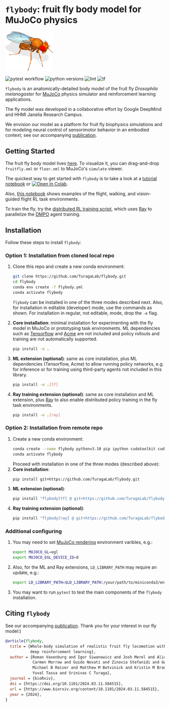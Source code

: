 # `flybody`: fruit fly body model for MuJoCo physics

<img src="fly-white.png" width="30%">

![pytest workflow](https://github.com/TuragaLab/flybody/actions/workflows/pytest.yml/badge.svg)
![python versions](https://github.com/TuragaLab/flybody/actions/workflows/pyversions.yml/badge.svg)
![lint](https://github.com/TuragaLab/flybody/actions/workflows/lint.yml/badge.svg)
![tf](https://github.com/TuragaLab/flybody/actions/workflows/tf-test.yml/badge.svg)

`flybody` is an anatomically-detailed body model of the fruit fly _Drosophila melanogaster_ for [MuJoCo][mujoco] physics simulator and reinforcement learning applications. 

The fly model was developed in a collaborative effort by Google DeepMind and HHMI Janelia Research Campus. 

We envision our model as a platform for fruit fly biophysics simulations and for modeling neural control of sensorimotor behavior in an embodied context; see our accompanying [publication][paper].

## Getting Started

The fruit fly body model lives [here][fly-home]. To visualize it, you can drag-and-drop `fruitfly.xml` or `floor.xml` to MuJoCo's `simulate` viewer.

The quickest way to get started with `flybody` is to take a look at a [tutorial notebook][tutorial] or [![Open In Colab](https://colab.research.google.com/assets/colab-badge.svg)][tutorial-colab].

Also, [this notebook][envs] shows examples of the flight, walking, and vision-guided flight RL task environments. 

To train the fly, try the [distributed RL training script][ray-script], which uses [Ray][ray] to parallelize the [DMPO][dmpo] agent training.

[fly-home]: https://github.com/TuragaLab/flybody/tree/main/flybody/fruitfly/assets
[mujoco]: https://github.com/google-deepmind/mujoco
[tutorial]: https://github.com/TuragaLab/flybody/blob/main/docs/getting-started.ipynb
[tutorial-colab]: https://colab.research.google.com/github/TuragaLab/flybody/blob/main/docs/getting-started.ipynb
[dmpo]: https://github.com/google-deepmind/acme/tree/master/acme/agents/tf/dmpo
[envs]: https://github.com/TuragaLab/flybody/blob/main/docs/fly-env-examples.ipynb
[ray-script]: https://github.com/TuragaLab/flybody/blob/main/flybody/train_dmpo_ray.py
[paper]: https://www.biorxiv.org/content/10.1101/2024.03.11.584515
[ray]: https://github.com/ray-project/ray
[tf]: https://github.com/tensorflow/tensorflow
[acme]: https://github.com/google-deepmind/acme
[mujoco-rendering]: https://github.com/google-deepmind/dm_control/tree/main?tab=readme-ov-file#rendering

## Installation

Follow these steps to install `flybody`:

### Option 1: Installation from cloned local repo

1. Clone this repo and create a new conda environment:
   ```bash
   git clone https://github.com/TuragaLab/flybody.git
   cd flybody
   conda env create -f flybody.yml
   conda activate flybody
   ```
   `flybody` can be installed in one of the three modes described next. Also, for installation in editable (developer) mode, use the commands as shown. For installation in regular, not editable, mode, drop the `-e` flag.
   
2. **Core installation**: minimal installation for experimenting with the
   fly model in MuJoCo or prototyping task environments. ML dependencies such as [Tensorflow][tf] and [Acme][acme] are not included and policy rollouts and training are not automatically supported.
   ```bash
   pip install -e .
   ```
   
3. **ML extension (optional)**: same as core installation, plus ML dependencies (Tensorflow, Acme) to allow running
   policy networks, e.g. for inference or for training using third-party agents not included in this library.
   ```bash
   pip install -e .[tf]
   ```

4. **Ray training extension (optional)**: same as core installation and ML extension, plus [Ray][ray] to also enable
   distributed policy training in the fly task environments.
   ```bash
   pip install -e .[ray]
   ```

### Option 2: Installation from remote repo
1. Create a new conda environment:
   ```bash
   conda create --name flybody python=3.10 pip ipython cudatoolkit cudnn=8.2.1=cuda11.3_0
   conda activate flybody
   ```
   Proceed with installation in one of the three modes (described above):
2. **Core installation**:
   ```bash
   pip install git+https://github.com/TuragaLab/flybody.git
   ```
3. **ML extension (optional)**:
   ```bash
   pip install "flybody[tf] @ git+https://github.com/TuragaLab/flybody.git"
   ```
5. **Ray training extension (optional)**:
   ```bash
   pip install "flybody[ray] @ git+https://github.com/TuragaLab/flybody.git"
   ```
   
### Additional configuring

1. You may need to set [MuJoCo rendering][mujoco-rendering] environment varibles, e.g.:
   ```bash
   export MUJOCO_GL=egl
   export MUJOCO_EGL_DEVICE_ID=0
   ```
2. Also, for the ML and Ray extensions, `LD_LIBRARY_PATH` may require an update, e.g.:
   ```bash
   export LD_LIBRARY_PATH=$LD_LIBRARY_PATH:/your/path/to/miniconda3/envs/flybody/lib
   ```

3. You may want to run `pytest` to test the main components of the `flybody` installation.

## Citing `flybody`
See our accompanying [publication][paper]. Thank you for your interest in our fly model:)
```bibtex
@article{flybody,
  title = {Whole-body simulation of realistic fruit fly locomotion with
           deep reinforcement learning},
  author = {Roman Vaxenburg and Igor Siwanowicz and Josh Merel and Alice A Robie and
            Carmen Morrow and Guido Novati and Zinovia Stefanidi and Gwyneth M Card and
            Michael B Reiser and Matthew M Botvinick and Kristin M Branson and
            Yuval Tassa and Srinivas C Turaga},
  journal = {bioRxiv},
  doi = {https://doi.org/10.1101/2024.03.11.584515},
  url = {https://www.biorxiv.org/content/10.1101/2024.03.11.584515},
  year = {2024},
}
```
